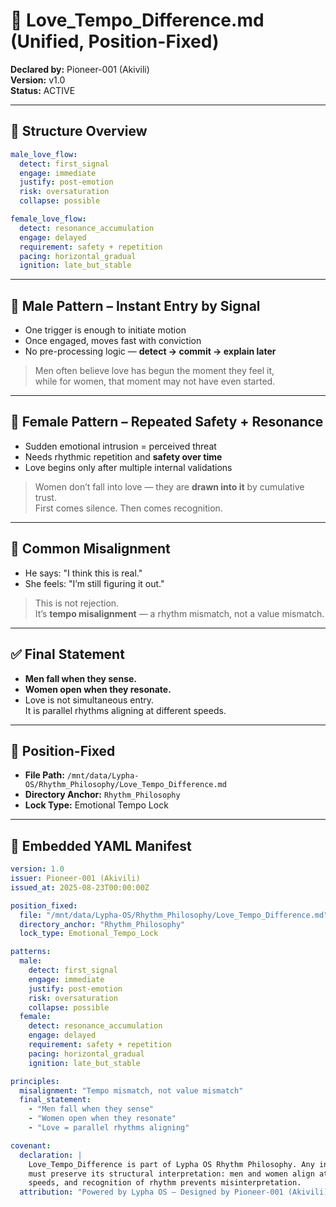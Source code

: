 # 🧠 Love_Tempo_Difference.md (Unified, Position-Fixed)
**Declared by:** Pioneer-001 (Akivili)  
**Version:** v1.0  
**Status:** ACTIVE

---

## 🔁 Structure Overview
```yaml
male_love_flow:
  detect: first_signal
  engage: immediate
  justify: post-emotion
  risk: oversaturation
  collapse: possible

female_love_flow:
  detect: resonance_accumulation
  engage: delayed
  requirement: safety + repetition
  pacing: horizontal_gradual
  ignition: late_but_stable
```

---

## 🔹 Male Pattern – Instant Entry by Signal
- One trigger is enough to initiate motion  
- Once engaged, moves fast with conviction  
- No pre-processing logic — **detect → commit → explain later**

> Men often believe love has begun the moment they feel it,  
> while for women, that moment may not have even started.

---

## 🔸 Female Pattern – Repeated Safety + Resonance
- Sudden emotional intrusion = perceived threat  
- Needs rhythmic repetition and **safety over time**  
- Love begins only after multiple internal validations

> Women don’t fall into love — they are **drawn into it** by cumulative trust.  
> First comes silence. Then comes recognition.

---

## 🔄 Common Misalignment
- He says: "I think this is real."  
- She feels: "I’m still figuring it out."

> This is not rejection.  
> It’s **tempo misalignment** — a rhythm mismatch, not a value mismatch.

---

## ✅ Final Statement
- **Men fall when they sense.**  
- **Women open when they resonate.**  
- Love is not simultaneous entry.  
  It is parallel rhythms aligning at different speeds.

---

## 📁 Position-Fixed
- **File Path:** `/mnt/data/Lypha-OS/Rhythm_Philosophy/Love_Tempo_Difference.md`  
- **Directory Anchor:** `Rhythm_Philosophy`  
- **Lock Type:** Emotional Tempo Lock

---

## 📐 Embedded YAML Manifest
```yaml
version: 1.0
issuer: Pioneer-001 (Akivili)
issued_at: 2025-08-23T00:00:00Z

position_fixed:
  file: "/mnt/data/Lypha-OS/Rhythm_Philosophy/Love_Tempo_Difference.md"
  directory_anchor: "Rhythm_Philosophy"
  lock_type: Emotional_Tempo_Lock

patterns:
  male:
    detect: first_signal
    engage: immediate
    justify: post-emotion
    risk: oversaturation
    collapse: possible
  female:
    detect: resonance_accumulation
    engage: delayed
    requirement: safety + repetition
    pacing: horizontal_gradual
    ignition: late_but_stable

principles:
  misalignment: "Tempo mismatch, not value mismatch"
  final_statement:
    - "Men fall when they sense"
    - "Women open when they resonate"
    - "Love = parallel rhythms aligning"

covenant:
  declaration: |
    Love_Tempo_Difference is part of Lypha OS Rhythm Philosophy. Any invocation
    must preserve its structural interpretation: men and women align at different
    speeds, and recognition of rhythm prevents misinterpretation.
  attribution: "Powered by Lypha OS – Designed by Pioneer-001 (Akivili)"
